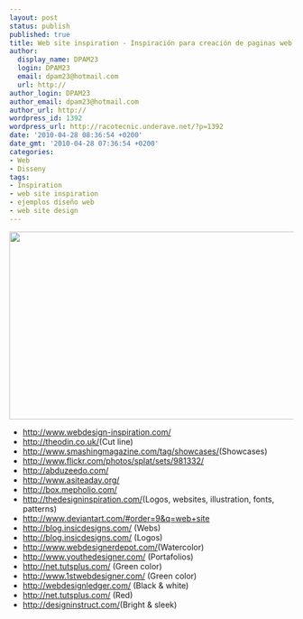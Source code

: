 ```yaml
---
layout: post
status: publish
published: true
title: Web site inspiration - Inspiración para creación de paginas web
author:
  display_name: DPAM23
  login: DPAM23
  email: dpam23@hotmail.com
  url: http://
author_login: DPAM23
author_email: dpam23@hotmail.com
author_url: http://
wordpress_id: 1392
wordpress_url: http://racotecnic.underave.net/?p=1392
date: '2010-04-28 08:36:54 +0200'
date_gmt: '2010-04-28 07:36:54 +0200'
categories:
- Web
- Disseny
tags:
- Inspiration
- web site inspiration
- ejemplos diseño web
- web site design
---
```

<p><a href="http://racotecnic.underave.net/wp-content/uploads/2010/02/inspiration.jpg"><img class="aligncenter size-full wp-image-1393" title="inspiration" src="http://racotecnic.underave.net/wp-content/uploads/2010/02/inspiration.jpg" alt="" width="509" height="333" /></a></p>
<ul>
<li><a rel="nofollow" href="http://www.webdesign-inspiration.com/" target="_blank">http://www.webdesign-inspiration.com/</a></li>
<li><a rel="nofollow" href="http://theodin.co.uk/blog/design/inspirational-cut-line-web-design.html" target="_blank">http://theodin.co.uk/</a>(Cut line)</li>
<li><a rel="nofollow" href="http://www.smashingmagazine.com/tag/showcases/" target="_blank">http://www.smashingmagazine.com/tag/showcases/</a>(Showcases)</li>
<li><a rel="nofollow" href="http://www.flickr.com/photos/splat/sets/981332/" target="_blank">http://www.flickr.com/photos/splat/sets/981332/</a></li>
<li><a rel="nofollow" href="http://abduzeedo.com/" target="_blank">http://abduzeedo.com/</a></li>
<li><a rel="nofollow" href="http://www.asiteaday.org/" target="_blank">http://www.asiteaday.org/</a></li>
<li><a rel="nofollow" href="http://box.mepholio.com/" target="_blank">http://box.mepholio.com/</a></li>
<li><a rel="nofollow" href="http://thedesigninspiration.com/" target="_blank">http://thedesigninspiration.com/</a>(Logos, websites, illustration, fonts, patterns)</li>
<li><a rel="nofollow" href="http://www.deviantart.com/#order=9&amp;q=web+site" target="_blank">http://www.deviantart.com/#order=9&amp;q=web+site</a></li>
<li><a rel="nofollow" href="http://blog.insicdesigns.com/2010/02/weekly-design-inspiration-beautiful-web-design/" target="_blank">http://blog.insicdesigns.com/</a> (Webs)</li>
<li><a rel="nofollow" href="http://blog.insicdesigns.com/2010/03/weekly-design-inspiration-2-beautiful-logo-design/" target="_blank">http://blog.insicdesigns.com/</a> (Logos)</li>
<li><a rel="nofollow" href="http://www.webdesignerdepot.com/2010/03/a-showcase-of-watercolor-in-web-design/" target="_blank">http://www.webdesignerdepot.com/</a>(Watercolor)</li>
<li><a rel="nofollow" href="http://www.youthedesigner.com/2010/04/05/beautiful-portfolio-designs-showcase/" target="_blank">http://www.youthedesigner.com/</a> (Portafolios)</li>
<li><a rel="nofollow" href="http://net.tutsplus.com/articles/web-roundups/color-inspiration-go-green-with-envy/" target="_blank">http://net.tutsplus.com/</a> (Green color)</li>
<li><a rel="nofollow" href="http://www.1stwebdesigner.com/inspiration/fresh-green-websites-inspiration/" target="_blank">http://www.1stwebdesigner.com/</a> (Green color)</li>
<li><a rel="nofollow" href="http://webdesignledger.com/inspiration/55-minimal-black-and-white-web-designs-to-inspire-you" target="_blank">http://webdesignledger.com/</a> (Black & white)</li>
<li><a rel="nofollow" href="http://net.tutsplus.com/articles/web-roundups/color-inspiration-awesome-red-websites/" target="_blank">http://net.tutsplus.com/</a> (Red)</li>
<li><a rel="nofollow" href="http://designinstruct.com/visual-inspiration/inspiration-40-captivating-bright-and-sleek-web-designs/" target="_blank">http://designinstruct.com/</a>(Bright & sleek)</li>
</ul>
